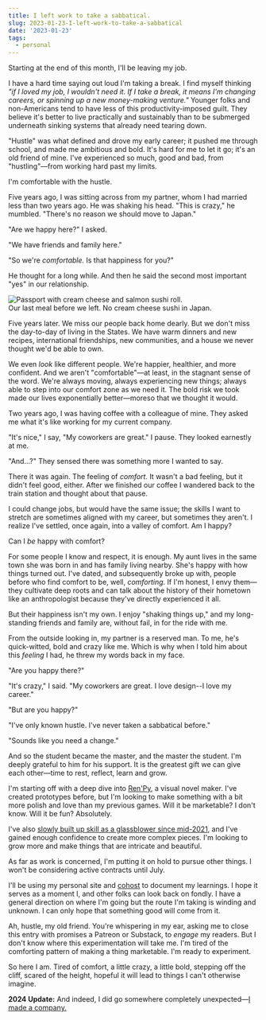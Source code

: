 ```yaml
---
title: I left work to take a sabbatical.
slug: 2023-01-23-I-left-work-to-take-a-sabbatical
date: '2023-01-23'
tags:
  - personal
---
```


Starting at the end of this month, I'll be leaving my job.

I have a hard time saying out loud I'm taking a break. I find myself thinking _"if I loved my job, I wouldn't need it. If I take a break, it means I'm changing careers, or spinning up a new money-making venture."_ Younger folks and non-Americans tend to have less of this productivity-imposed guilt. They believe it's better to live practically and sustainably than to be submerged underneath sinking systems that already need tearing down.

"Hustle" was what defined and drove my early career; it pushed me through school, and made me ambitious and bold. It's hard for me to let it go; it's an old friend of mine. I've experienced so much, good and bad, from "hustling"—from working hard past my limits.

I'm comfortable with the hustle.

Five years ago, I was sitting across from my partner, whom I had married less than two years ago. He was shaking his head. "This is crazy," he mumbled. "There's no reason we should move to Japan."

"Are we happy here?" I asked.

"We have friends and family here."

"So we're _comfortable._ Is that happiness for you?"

He thought for a long while. And then he said the second most important "yes" in our relationship.

<div class="image"><img src="https://illuminesce.net/blog/posts/images/20230123-sushi.png" alt="Passport with cream cheese and salmon sushi roll."><div class="caption">Our last meal before we left. No cream cheese sushi in Japan.</div></div>

Five years later. We miss our people back home dearly. But we don't miss the day-to-day of living in the States. We have warm dinners and new recipes, international friendships, new communities, and a house we never thought we'd be able to own.

We even _look_ like different people. We're happier, healthier, and more confident. And we aren't "comfortable"—at least, in the stagnant sense of the word. We're always moving, always experiencing new things; always able to step into our comfort zone as we need it. The bold risk we took made our lives exponentially better—moreso that we thought it would.

Two years ago, I was having coffee with a colleague of mine. They asked me what it's like working for my current company.

"It's nice," I say, "My coworkers are great." I pause. They looked earnestly at me.

"And...?" They sensed there was something more I wanted to say.

There it was again. The feeling of _comfort._ It wasn't a bad feeling, but it didn't feel good, either. After we finished our coffee I wandered back to the train station and thought about that pause.

I could change jobs, but would have the same issue; the skills I want to stretch are sometimes aligned with my career, but sometimes they aren't. I realize I've settled, once again, into a valley of comfort. Am I happy?

Can I _be_ happy with comfort?

For some people I know and respect, it is enough. My aunt lives in the same town she was born in and has family living nearby. She's happy with how things turned out. I've dated, and subsequently broke up with, people before who find comfort to be, well, _comforting._ If I'm honest, I envy them—they cultivate deep roots and can talk about the history of their hometown like an anthropologist because they've directly experienced it all.

But their happiness isn't my own. I enjoy "shaking things up," and my long-standing friends and family are, without fail, in for the ride with me.

From the outside looking in, my partner is a reserved man. To me, he's quick-witted, bold and crazy like me. Which is why when I told him about this _feeling_ I had, he threw my words back in my face.

"Are you happy there?"

"It's crazy," I said. "My coworkers are great. I love design--I love my career."

"But are you happy?"

"I've only known hustle. I've never taken a sabbatical before."

"Sounds like you need a change."

And so the student became the master, and the master the student. I'm deeply grateful to him for his support. It is the greatest gift we can give each other—time to rest, reflect, learn and grow.

I'm starting off with a deep dive into [Ren'Py](https://www.renpy.org/), a visual novel maker. I've created prototypes before, but I'm looking to make something with a bit more polish and love than my previous games. Will it be marketable? I don't know. Will it be fun? Absolutely.

I've also [slowly built up skill as a glassblower since mid-2021](https://www.instagram.com/p/ClXmOLcJIM_/), and I've gained enough confidence to create more complex pieces. I'm looking to grow more and make things that are intricate and beautiful.

As far as work is concerned, I'm putting it on hold to pursue other things. I won't be considering active contracts until July.

I'll be using my personal site and [cohost](https://illuminesce.cohost.org/) to document my learnings. I hope it serves as a moment I, and other folks can look back on fondly. I have a general direction on where I'm going but the route I'm taking is winding and unknown. I can only hope that something good will come from it.

Ah, hustle, my old friend. You're whispering in my ear, asking me to close this entry with promises a Patreon or Substack, to _engage_ my readers. But I don't know where this experimentation will take me. I'm tired of the comforting pattern of making a thing marketable. I'm ready to experiment.

So here I am. Tired of comfort, a little crazy, a little bold, stepping off the cliff, scared of the height, hopeful it will lead to things I can't otherwise imagine.

**2024 Update:** And indeed, I did go somewhere completely unexpected—[I made a company.](/blog/posts/2024-12-30-2024-Reflections/)
